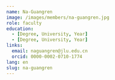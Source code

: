 ```yaml
---
name: Na-Guangren
image: /images/members/na-guangren.jpg
role: faculty
education:
  - [Degree, University, Year]
  - [Degree, University, Year]
links:
  email: naguangren@jlu.edu.cn
  orcid: 0000-0002-0710-1774
lang: en
slug: na-guangren
---
```

